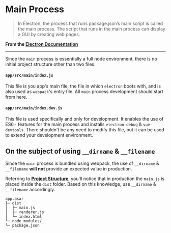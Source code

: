 # Main Process
> In Electron, the process that runs package.json’s main script is called the main process. The script that runs in the main process can display a GUI by creating web pages.

**From the [Electron Documentation](http://electron.atom.io/docs/tutorial/quick-start/#main-process)**

---

Since the `main` process is essentially a full node environment, there is no initial project structure other than two files.

#### `app/src/main/index.js`
This file is you app's main file, the file in which `electron` boots with, and is also used as `webpack`'s entry file. All `main` process development should start from here.

#### `app/src/main/index.dev.js`
This file is used specifically and only for development. It enables the use of ES6+ features for the main process and installs `electron-debug` & `vue-devtools`. There shouldn't be any need to modify this file, but it can be used to extend your development environment.

## On the subject of using `__dirname` & `__filename`

Since the `main` process is bundled using webpack, the use of `__dirname` & `__filename` **will not** provide an expected value in production.

Referring to [**Project Structure**](project_sturcture.md), you'll notice that in production the `main.js` is placed inside the `dist` folder. Based on this knowledge, use `__dirname` & `__filename` accordingly.

```
app.asar
├─ dist
│  ├─ main.js
│  ├─ renderer.js
│  └─ index.html
└─ node_modules/
└─ package.json
```

